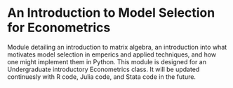 # An Introduction to Model Selection for Econometrics
Module detailing an introduction to matrix algebra, an introduction into what motivates model selection in emperics and applied techniques, and how one might implement them in Python. 
This module is designed for an Undergraduate introductory Econometrics class. 
It will be updated continuesly with R code, Julia code, and Stata code in the future. 
